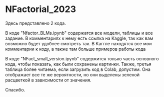 # NFactorial_2023

Здесь представлено 2 кода. 

В коде "Nfactor_BLMs.ipynb" содержатся все модели, таблицы и все задание. В комментариях к нему есть ссылка на Kaggle, так как вам возможно будет удобнее смотреть так. В Каггле находятся все мои комментарии к коду, а также там больше примеров работы кода

В коде "NFact_small_version.ipynb" содержится только часть основного кода, чтобы показать, как были сохранены картинки. Также, третья таблица более читаема, если загрузить код в Colab, допустим. Она отображает все те же вероятности, но они выделены зеленой расцветкой в зависимости от значения. 

Спасибо. 
